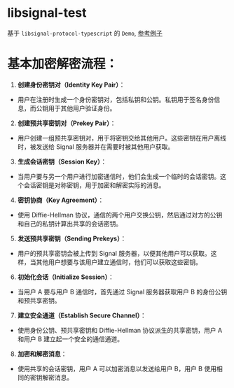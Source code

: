 # libsignal-test

基于 `libsignal-protocol-typescript` 的 `Demo`, [参考例子](https://codesandbox.io/p/sandbox/adoring-brown-w1uti)

# 基本加密解密流程：

1. **创建身份密钥对（Identity Key Pair）**：

-   用户在注册时生成一个身份密钥对，包括私钥和公钥。私钥用于签名身份信息，而公钥用于其他用户验证身份。

2. **创建预共享密钥对（Prekey Pair）**：

-   用户创建一组预共享密钥对，用于将密钥交给其他用户。这些密钥在用户离线时，被发送给 Signal 服务器并在需要时被其他用户获取。

3. **生成会话密钥（Session Key）**：

-   当用户要与另一个用户进行加密通信时，他们会生成一个临时的会话密钥。这个会话密钥是对称密钥，用于加密和解密实际的消息。

4. **密钥协商（Key Agreement）**：

-   使用 Diffie-Hellman 协议，通信的两个用户交换公钥，然后通过对方的公钥和自己的私钥计算出共享的会话密钥。

5. **发送预共享密钥（Sending Prekeys）**：

-   用户的预共享密钥会被上传到 Signal 服务器，以便其他用户可以获取。这样，当其他用户想要与该用户建立通信时，他们可以获取这些密钥。

6. **初始化会话（Initialize Session）**：

-   当用户 A 要与用户 B 通信时，首先通过 Signal 服务器获取用户 B 的身份公钥和预共享密钥。

7. **建立安全通道（Establish Secure Channel）**：

-   使用身份公钥、预共享密钥和 Diffie-Hellman 协议派生的共享密钥，用户 A 和用户 B 建立起一个安全的通信通道。

8. **加密和解密消息**：

-   使用共享的会话密钥，用户 A 可以加密消息以发送给用户 B，用户 B 使用相同的密钥解密消息。
